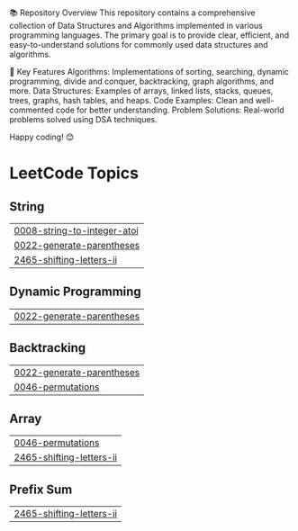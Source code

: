 📚 Repository Overview
This repository contains a comprehensive collection of Data Structures and Algorithms implemented in various programming languages. The primary goal is to provide clear, efficient, and easy-to-understand solutions for commonly used data structures and algorithms.

🌟 Key Features
Algorithms: Implementations of sorting, searching, dynamic programming, divide and conquer, backtracking, graph algorithms, and more.
Data Structures: Examples of arrays, linked lists, stacks, queues, trees, graphs, hash tables, and heaps.
Code Examples: Clean and well-commented code for better understanding.
Problem Solutions: Real-world problems solved using DSA techniques.

Happy coding! 😊

<!---LeetCode Topics Start-->
# LeetCode Topics
## String
|  |
| ------- |
| [0008-string-to-integer-atoi](https://github.com/SarathuOfficial/Data-Structures-and-Algorithms/tree/master/0008-string-to-integer-atoi) |
| [0022-generate-parentheses](https://github.com/SarathuOfficial/Data-Structures-and-Algorithms/tree/master/0022-generate-parentheses) |
| [2465-shifting-letters-ii](https://github.com/SarathuOfficial/Data-Structures-and-Algorithms/tree/master/2465-shifting-letters-ii) |
## Dynamic Programming
|  |
| ------- |
| [0022-generate-parentheses](https://github.com/SarathuOfficial/Data-Structures-and-Algorithms/tree/master/0022-generate-parentheses) |
## Backtracking
|  |
| ------- |
| [0022-generate-parentheses](https://github.com/SarathuOfficial/Data-Structures-and-Algorithms/tree/master/0022-generate-parentheses) |
| [0046-permutations](https://github.com/SarathuOfficial/Data-Structures-and-Algorithms/tree/master/0046-permutations) |
## Array
|  |
| ------- |
| [0046-permutations](https://github.com/SarathuOfficial/Data-Structures-and-Algorithms/tree/master/0046-permutations) |
| [2465-shifting-letters-ii](https://github.com/SarathuOfficial/Data-Structures-and-Algorithms/tree/master/2465-shifting-letters-ii) |
## Prefix Sum
|  |
| ------- |
| [2465-shifting-letters-ii](https://github.com/SarathuOfficial/Data-Structures-and-Algorithms/tree/master/2465-shifting-letters-ii) |
<!---LeetCode Topics End-->